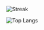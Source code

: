 ![Streak](https://github-readme-streak-stats-eight.vercel.app?user=EmilDimov93&theme=radical)

![Top Langs](https://github-readme-stats.vercel.app/api/top-langs/?username=EmilDimov93&layout=compact&theme=radical)
